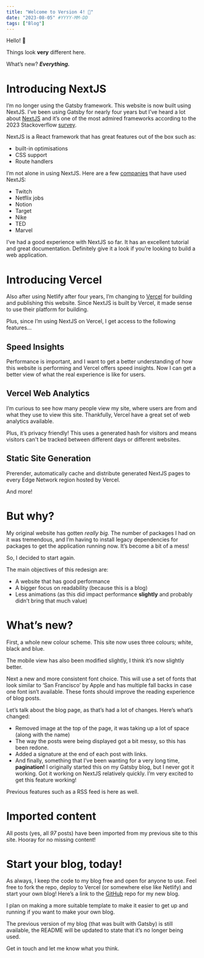 ```yaml
---
title: "Welcome to Version 4! 🎉"
date: "2023-08-05" #YYYY-MM-DD
tags: ["Blog"]
---
```


Hello! 👋

Things look ****very**** different here.

What’s new? ***********Everything.***********

# Introducing NextJS

I’m no longer using the Gatsby framework. This website is now built using NextJS. I’ve been using Gatsby for nearly four years but I’ve heard a lot about [NextJS](https://nextjs.org/) and it’s one of the most admired frameworks according to the 2023 Stackoverflow [survey](https://survey.stackoverflow.co/2023/#section-admired-and-desired-web-frameworks-and-technologies).

NextJS is a React framework that has great features out of the box such as:

- built-in optimisations
- CSS support
- Route handlers

I’m not alone in using NextJS. Here are a few [companies](https://nextjs.org/showcase) that have used NextJS:

- Twitch
- Netflix jobs
- Notion
- Target
- Nike
- TED
- Marvel

I’ve had a good experience with NextJS so far. It has an excellent tutorial and great documentation. Definitely give it a look if you’re looking to build a web application.

# Introducing Vercel

Also after using Netlify after four years, I’m changing to [Vercel](https://vercel.com/home) for building and publishing this website. Since NextJS is built by Vercel, it made sense to use their platform for building.

Plus, since I’m using NextJS on Vercel, I get access to the following features…

## Speed Insights

Performance is important, and I want to get a better understanding of how this website is performing and Vercel offers speed insights. Now I can get a better view of what the real experience is like for users.

## Vercel Web Analytics

I’m curious to see how many people view my site, where users are from and what they use to view this site. Thankfully, Vercel have a great set of web analytics available.

Plus, it’s privacy friendly! This uses a generated hash for visitors and means visitors can't be tracked between different days or different websites.

## Static Site Generation

Prerender, automatically cache and distribute generated NextJS pages to every Edge Network region hosted by Vercel.

And more!

# But why?

My original website has gotten *really big.* The number of packages I had on it was tremendous, and I’m having to install legacy dependencies for packages to get the application running now. It’s become a bit of a mess!

So, I decided to start again.

The main objectives of this redesign are:

- A website that has good performance
- A bigger focus on readability (because this is a blog)
- Less animations (as this did impact performance ****slightly**** and probably didn’t bring that much value)

# What’s new?

First, a whole new colour scheme. This site now uses three colours; white, black and blue.

The mobile view has also been modified slightly, I think it’s now slightly better.

Next a new and more consistent font choice. This will use a set of fonts that look similar to ‘San Francisco’ by Apple and has multiple fall backs in case one font isn’t available. These fonts should improve the reading experience of blog posts.

Let’s talk about the blog page, as that’s had a lot of changes. Here’s what’s changed:

- Removed image at the top of the page, it was taking up a lot of space (along with the name)
- The way the posts were being displayed got a bit messy, so this has been redone.
- Added a signature at the end of each post with links.
- And finally, something that I’ve been wanting for a very long time, **pagination!** I originally started this on my Gatsby blog, but I never got it working. Got it working on NextJS relatively quickly. I’m very excited to get this feature working!

Previous features such as a RSS feed is here as well.

# Imported content

All posts (yes, all *97* posts) have been imported from my previous site to this site. Hooray for no missing content!

# Start your blog, today!

As always, I keep the code to my blog free and open for anyone to use. Feel free to fork the repo, deploy to Vercel (or somewhere else like Netlify) and start your own blog! Here’s a link to the [GitHub](https://github.com/JB-26/web-portfolio-next-gen) repo for my new blog.

I plan on making a more suitable template to make it easier to get up and running if you want to make your own blog.

The previous version of my blog (that was built with Gatsby) is still available, the README will be updated to state that it’s no longer being used.

Get in touch and let me know what you think.